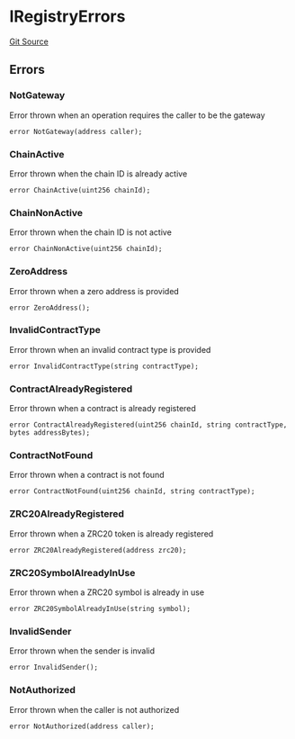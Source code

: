 # IRegistryErrors
[Git Source](https://github.com/zeta-chain/protocol-contracts/blob/main/v2/v2/v2/v2/v2/v2/v2/v2/v2/v2/v2/v2/v2/v2/v2/contracts/evm/interfaces/IRegistry.sol)


## Errors
### NotGateway
Error thrown when an operation requires the caller to be the gateway


```solidity
error NotGateway(address caller);
```

### ChainActive
Error thrown when the chain ID is already active


```solidity
error ChainActive(uint256 chainId);
```

### ChainNonActive
Error thrown when the chain ID is not active


```solidity
error ChainNonActive(uint256 chainId);
```

### ZeroAddress
Error thrown when a zero address is provided


```solidity
error ZeroAddress();
```

### InvalidContractType
Error thrown when an invalid contract type is provided


```solidity
error InvalidContractType(string contractType);
```

### ContractAlreadyRegistered
Error thrown when a contract is already registered


```solidity
error ContractAlreadyRegistered(uint256 chainId, string contractType, bytes addressBytes);
```

### ContractNotFound
Error thrown when a contract is not found


```solidity
error ContractNotFound(uint256 chainId, string contractType);
```

### ZRC20AlreadyRegistered
Error thrown when a ZRC20 token is already registered


```solidity
error ZRC20AlreadyRegistered(address zrc20);
```

### ZRC20SymbolAlreadyInUse
Error thrown when a ZRC20 symbol is already in use


```solidity
error ZRC20SymbolAlreadyInUse(string symbol);
```

### InvalidSender
Error thrown when the sender is invalid


```solidity
error InvalidSender();
```

### NotAuthorized
Error thrown when the caller is not authorized


```solidity
error NotAuthorized(address caller);
```

